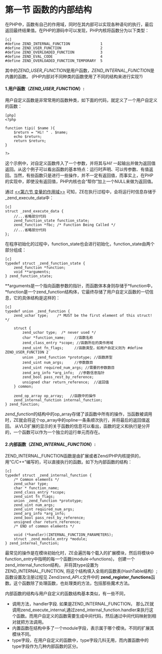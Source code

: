 # 第一节 函数的内部结构
在PHP中，函数有自己的作用域，同时在其内部可以实现各种语句的执行，最后返回最终结果值。在PHP的源码中可以发现，PHP内核将函数分为以下类型：

	[c]
	#define ZEND_INTERNAL_FUNCTION              1
	#define ZEND_USER_FUNCTION                  2  
	#define ZEND_OVERLOADED_FUNCTION            3
	#define ZEND_EVAL_CODE                      4
	#define ZEND_OVERLOADED_FUNCTION_TEMPORARY  5

其中的*ZEND_USER_FUNCTION*是用户函数，*ZEND_INTERNAL_FUNCTION*是内置的函数。
(PHP内部对不同种类的函数使用了不同的结构来进行实现?)

#### 1.用户函数（*ZEND_USER_FUNCTION*）:
用户自定义函数是非常常用的函数种类，如下面的代码，就定义了一个用户自定义的函数：

	[php]
	<?php 

	function tipi( $name ){
		$return = "Hi! " . $name;
		echo $return;
		return $return;
	}

	?>

这个示例中，对自定义函数传入了一个参数，并将其与*Hi!* 一起输出并做为返回值返回。从这个例子可以看出函数的基本特点：运行时声明、可以传参数、有值返回。当然，有些函数只是进行一些操作，并不一定有返回值，而事实上，在PHP的实现中，即使没有返回值，PHP内核也会“帮你“加上一个NULL来做为返回值。

通过 [<<第六节 变量的作用域>>][var-scope] 可知，ZE在执行过程中，会将运行时信息存储于_zend_execute_data中：
	
	[c]
	struct _zend_execute_data {
		//...省略部分代码
		zend_function_state function_state;
		zend_function *fbc; /* Function Being Called */
		//...省略部分代码
	};

在程序初始化的过程中，function_state也会进行初始化，function_state由两个部分组成：

	[c]
	typedef struct _zend_function_state {
		zend_function *function;
		void **arguments;
	} zend_function_state;

**arguments是一个指向函数参数的指针，而函数体本身则存储于*function中， *function是一个zend_function结构体，它最终存储了用户自定义函数的一切信息，它的具体结构是这样的：

	[c]
	typedef union _zend_function {
		zend_uchar type;    /* MUST be the first element of this struct! */

		struct {
			zend_uchar type;  /* never used */
			char *function_name; 	//函数名称
			zend_class_entry *scope; //函数所在的类作用域
			zend_uint fn_flags;		//函数类型，如用户自定义则为 #define ZEND_USER_FUNCTION 2  
			union _zend_function *prototype; //函数原型
			zend_uint num_args;		//参数数目
			zend_uint required_num_args; //需要的参数数目
			zend_arg_info *arg_info;  //参数信息指针
			zend_bool pass_rest_by_reference;
			unsigned char return_reference;  //返回值 
		} common;

		zend_op_array op_array;   //函数中的操作
		zend_internal_function internal_function;  
	} zend_function;

*zend_function*的结构中的op_array存储了该函数中所有的操作，当函数被调用时，ZE就会将这个op_array中的opline一条条顺次执行，并将最后的返回值返回。
从VLD扩展的显示的关于函数的信息可以看出，函数的定义和执行是分开的，一个函数可以作为一个独立的运行单元而存在。



#### 2.内部函数（*ZEND_INTERNAL_FUNCTION*）:
ZEND_INTERNAL_FUNCTION函数是由扩展或者Zend/PHP内核提供的，用“C/C++”编写的，可以直接执行的函数。如下为内部函数的结构：

    [c]
	typedef struct _zend_internal_function {
		/* Common elements */
		zend_uchar type;
		char * function_name;
		zend_class_entry *scope;
		zend_uint fn_flags;
		union _zend_function *prototype;
		zend_uint num_args;
		zend_uint required_num_args;
		zend_arg_info *arg_info;
		zend_bool pass_rest_by_reference;
		unsigned char return_reference;
		/* END of common elements */

		void (*handler)(INTERNAL_FUNCTION_PARAMETERS);
		struct _zend_module_entry *module;
	} zend_internal_function;

最常见的操作是在模块初始化时，ZE会遍历每个载入的扩展模块，然后将模块中function_entry中指明的每一个函数(module->functions)，
创建一个zend_internal_function结构， 并将其type设置为ZEND_INTERNAL_FUNCTION, 将这个结构填入全局的函数表(HashTable结构）;
函数设置及注册过程见 Zend/zend_API.c文件中的 **zend_register_functions**函数。这个函数除了处理函数，也处理类的方法，包括那些魔术方法。

内部函数的结构与用户自定义的函数结构基本类似，有一些不同，

* 调用方法，handler字段. 如果是ZEND_INTERNAL_FUNCTION， 那么ZE就调用zend_execute_internal,通过zend_internal_function.handler来执行这个函数。而用户自定义的函数需要生成中间代码，然后通过中间代码映射到相对就把方法调用。
* 内置函数在结构中多了一个module字段，表示属于哪个模块。不同的扩展其模块不同。
* type字段，在用户自定义的函数中，type字段几科无用，而内置函数中的type字段作为几种内部函数的区分。


[var-scope]:            ?p=chapt03/03-06-php-scope
